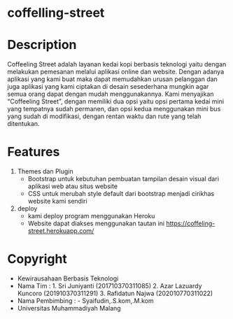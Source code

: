 # coffelling-street

# Description
Coffeeling Street adalah layanan kedai kopi berbasis 
teknologi yaitu dengan melakukan pemesanan melalui aplikasi online 
dan website. Dengan adanya aplikasi yang kami buat maka dapat 
memudahkan urusan pelanggan dan juga aplikasi yang kami ciptakan di 
desain sesederhana mungkin agar semua orang dapat dengan mudah 
menggunakannya.
Kami menyajikan “Coffeeling Street”, dengan memiliki dua opsi yaitu opsi pertama kedai mini yang tempatnya sudah permanen, dan opsi kedua menggunakan mini bus yang sudah di modifikasi, dengan rentan waktu dan rute yang telah ditentukan.

# Features
1. Themes dan Plugin
    - Bootstrap untuk kebutuhan pembuatan tampilan desain visual dari aplikasi web atau situs website
    - CSS untuk merubah style default dari bootstrap menjadi cirikhas website kami sendiri
2. deploy
    - kami deploy program menggunakan Heroku
    - Website dapat diakses menggunakan tautan ini https://coffeling-street.herokuapp.com/
 
# Copyright
- Kewirausahaan Berbasis Teknologi
- Nama Tim :
      1. Sri Juniyanti (201710370311085)
      2. Azar Lazuardy Kuncoro (201910370311291)
      3. Rafidatun Najwa (202010770311022)
- Nama Pembimbing : 
      - Syaifudin,.S.kom,.M.kom
- Universitas Muhammadiyah Malang
